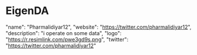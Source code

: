 # EigenDA
"name": "Pharmalidiyar12",
  "website": "https://twitter.com/pharmalidiyar12",
  "description": "i operate on some data",
  "logo": "https://r.resimlink.com/pwe3gd9s.png",
  "twitter": "https://twitter.com/pharmalidiyar12"
